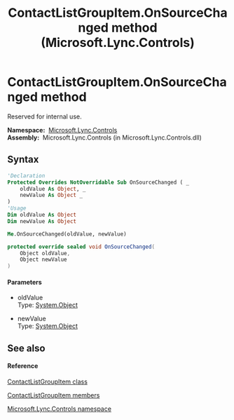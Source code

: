 ﻿---
title: ContactListGroupItem.OnSourceChanged method  (Microsoft.Lync.Controls)
TOCTitle: 'OnSourceChanged method '
ms:assetid: M:Microsoft.Lync.Controls.ContactListGroupItem.OnSourceChanged(System.Object,System.Object)_DI_3_UC_OCS14MrefLyncWPF
ms:mtpsurl: https://msdn.microsoft.com/en-us/library/microsoft.lync.controls.contactlistgroupitem.onsourcechanged(v=office.15)
ms:contentKeyID: 48597309
ms.date: 07/28/2014
mtps_version: v=office.15
f1_keywords:
- Microsoft.Lync.Controls.ContactListGroupItem.OnSourceChanged
dev_langs:
- CSharp
- JScript
- VB
- other
---

# ContactListGroupItem.OnSourceChanged method

Reserved for internal use.

**Namespace:**  [Microsoft.Lync.Controls](microsoft-lync-controls-namespace_1.md)  
**Assembly:**  Microsoft.Lync.Controls (in Microsoft.Lync.Controls.dll)

## Syntax

``` vb
'Declaration
Protected Overrides NotOverridable Sub OnSourceChanged ( _
    oldValue As Object, _
    newValue As Object _
)
'Usage
Dim oldValue As Object
Dim newValue As Object

Me.OnSourceChanged(oldValue, newValue)
```

``` csharp
protected override sealed void OnSourceChanged(
    Object oldValue,
    Object newValue
)
```

#### Parameters

  - oldValue  
    Type: [System.Object](http://msdn2.microsoft.com/en-us/library/e5kfa45b)  

<!-- end list -->

  - newValue  
    Type: [System.Object](http://msdn2.microsoft.com/en-us/library/e5kfa45b)  

## See also

#### Reference

[ContactListGroupItem class](contactlistgroupitem-class-microsoft-lync-controls_1.md)

[ContactListGroupItem members](contactlistgroupitem-members-microsoft-lync-controls_1.md)

[Microsoft.Lync.Controls namespace](microsoft-lync-controls-namespace_1.md)

